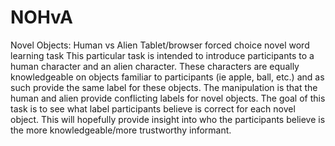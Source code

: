 # NOHvA
Novel Objects: Human vs Alien
Tablet/browser forced choice novel word learning task 
This particular task is intended to introduce participants to a human character and an alien character. These characters are equally knowledgeable on objects familiar to participants (ie apple, ball, etc.) and as such provide the same label for these objects. The manipulation is that the human and alien provide conflicting labels for novel objects. The goal of this task is to see what label participants believe is correct for each novel object. This will hopefully provide insight into who the participants believe is the more knowledgeable/more trustworthy informant. 
